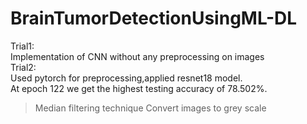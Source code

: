 # BrainTumorDetectionUsingML-DL
Trial1:<br>
Implementation of CNN without any preprocessing on images
<br>
Trial2:<br>
Used pytorch for preprocessing,applied resnet18 model.
<br>
At epoch 122 we get the highest testing accuracy of 78.502%.



> Median filtering technique 
> Convert images to grey scale
